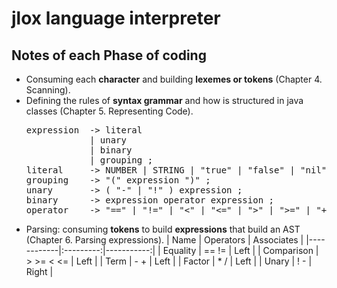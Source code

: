 # jlox language interpreter

## Notes of each Phase of coding

- Consuming each **character** and building **lexemes or tokens** (Chapter 4. Scanning).
- Defining the rules of **syntax grammar** and how is structured in java classes (Chapter 5. Representing Code).
  <pre>expression  -> literal
              | unary
              | binary
              | grouping ;
  literal     -> NUMBER | STRING | "true" | "false" | "nil";
  grouping    -> "(" expression ")" ;
  unary       -> ( "-" | "!" ) expression ;
  binary      -> expression operator expression ;
  operator    -> "==" | "!=" | "<" | "<=" | ">" | ">=" | "+" | "-" | "\*" | "/" ;</pre>
- Parsing: consuming **tokens** to build **expressions** that build an AST (Chapter 6. Parsing expressions).
  | Name       | Operators | Associates |
  |------------|:---------:|-----------:|
  | Equality   |   ==  !=  |       Left |
  | Comparison | > >= < <= |       Left |
  | Term       |    -  +   |       Left |
  | Factor     |    *  /   |       Left |
  | Unary      |    !  -   |      Right |

